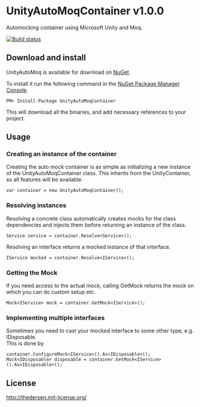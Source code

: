 # UnityAutoMoqContainer v1.0.0

Automocking container using Microsoft Unity and Moq.

[![Build status](https://ci.appveyor.com/api/projects/status/fldyc49w6enivpw9?svg=true)](https://ci.appveyor.com/project/AleXKarasev/unityautomoq)

## Download and install

UnityAutoMoq is available for download on [NuGet](https://www.nuget.org/packages/UnityAutoMoqContainer/).

To install it run the following command in the [NuGet Package Manager Console](http://docs.nuget.org/docs/start-here/using-the-package-manager-console).

	PM> Install-Package UnityAutoMoqContainer
   
This will download all the binaries, and add necessary references to your project.

## Usage

### Creating an instance of the container

Creating the auto mock container is as simple as initializing a new instance of the UnityAutoMoqContainer class. This inherits from the UnityContainer, so all features will be available.

	var container = new UnityAutoMoqContainer();

### Resolving instances

Resolving a concrete class automatically creates mocks for the class dependencies and injects them before returning an instance of the class.

	Service service = container.Resolve<Service>();
	
Resolving an interface returns a mocked instance of that interface.

	IService mocked = container.Resolve<IService>();
	
### Getting the Mock

If you need access to the actual mock, calling GetMock<T> returns the mock on which you can do custom setup etc.

	Mock<IService> mock = container.GetMock<IService>();

### Implementing multiple interfaces

Sometimes you need to cast your mocked interface to some other type, e.g. IDisposable.  
This is done by

	container.ConfigureMock<IService>().As<IDisposable>();
	Mock<IDisposable> disposable = container.GetMock<IService>().As<IDisposable>();
	
## License

http://thedersen.mit-license.org/